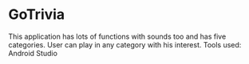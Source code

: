 # GoTrivia
This application has lots of functions with sounds too and has five categories. User can play in any category with his interest. Tools used: Android Studio
